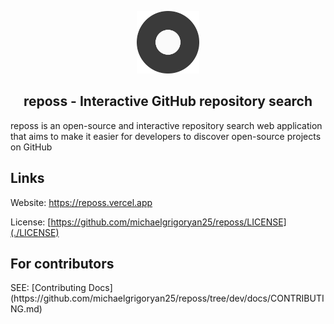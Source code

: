 <p align="center">
 <img height="100" src="./public/logo192.png" />
</p>

<h2 align="center">reposs - Interactive GitHub repository search</h2>

<p>
reposs is an open-source and interactive repository search web application that aims to make it easier for developers to discover open-source projects on GitHub
</p>

<h2>Links</h2>

Website: https://reposs.vercel.app

License: [https://github.com/michaelgrigoryan25/reposs/LICENSE](./LICENSE)

<h2>For contributors</h2>

<p> SEE: [Contributing Docs](https://github.com/michaelgrigoryan25/reposs/tree/dev/docs/CONTRIBUTING.md)</p>
